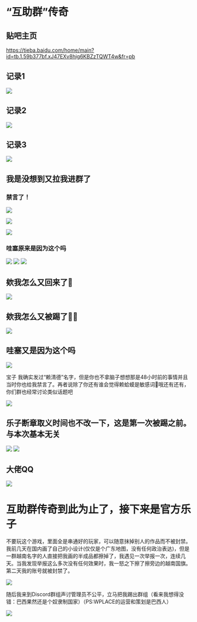 # “互助群”传奇

## 贴吧主页

https://tieba.baidu.com/home/main?id=tb.1.59b377bf.xJ47EXv8hig6KBZzTQWT4w&fr=pb

## 记录1

![](/others/WPLACE/hao12345z/1.jpg)

## 记录2

![](/others/WPLACE/hao12345z/2.jpg)

## 记录3

![](/others/WPLACE/hao12345z/3.jpg)

## 我是没想到又拉我进群了

### 禁言了！

![](/others/WPLACE/E/0.png)

![](/others/WPLACE/E/0.5.png)

![](/others/WPLACE/E/1.jpg)

### 哇塞原来是因为这个吗

![](/others/WPLACE/E/哇塞原来是因为这个吗.jpg)
![](/others/WPLACE/E/原图.png)
![](/others/WPLACE/E/2.png)

## 欸我怎么又回来了🤪

![](/others/WPLACE/我怎么又被拉回来了.jpg)

## 欸我怎么又被踢了🤪🤪

![](/others/WPLACE/神权2.jpg)

## 哇塞又是因为这个吗

![](/others/WPLACE/神权.png)

宝子 我确实发过“赖清德”名字，但是你也不拿脑子想想那是48小时前的事情并且当时你也给我禁言了。再者说除了你还有谁会觉得赖蛤蟆是敏感词🙂哦还有还有，你们群也经常讨论类似话题吧

![](/others/WPLACE/赖清德.jpg)

## 乐子断章取义时间也不改一下，这是第一次被踢之前。与本次基本无关

![](/others/WPLACE/贴吧1.jpg)
![](/others/WPLACE/贴吧2.jpg)

## 大佬QQ

![](/others/WPLACE/南瓜/QQ.jpg)


# 互助群传奇到此为止了，接下来是官方乐子

不要玩这个游戏，里面全是串通好的玩家，可以随意抹掉别人的作品而不被封禁。我前几天在国内画了自己的小设计(仅仅是个广东地图，没有任何政治表达)，但是一群越南名字的人直接把我画的半成品都擦掉了，我遇见一次举报一次，连续几天。当我发现举报这么多次没有任何效果时，我一怒之下擦了擦旁边的越南国旗。第二天我的账号就被封禁了。

![](/others/WPLACE/官方/账号被封禁.png)


随后我来到Discord群组声讨管理员不公平，立马把我踢出群组（看来我想得没错：巴西果然还是个奴隶制国家）（PS:WPLACE的运营和策划是巴西人）

![](/others/WPLACE/官方/discord被踢出.png)

